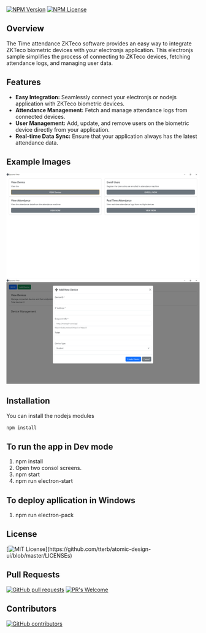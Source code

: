 [![NPM Version](https://img.shields.io/npm/v/npm.svg?style=flat)]()
[![NPM License](https://img.shields.io/npm/l/all-contributors.svg?style=flat)](https://github.com/tterb/hyde/blob/master/LICENSE)

## Overview

The Time attendance ZKTeco software provides an easy way to integrate ZKTeco biometric devices with your electronjs application. This electronjs sample simplifies the process of connecting to ZKTeco devices, fetching attendance logs, and managing user data.

## Features

- **Easy Integration:** Seamlessly connect your electronjs or nodejs application with ZKTeco biometric devices.
- **Attendance Management:** Fetch and manage attendance logs from connected devices.
- **User Management:** Add, update, and remove users on the biometric device directly from your application.
- **Real-time Data Sync:** Ensure that your application always has the latest attendance data.


## Example Images

![Image 01](https://raw.githubusercontent.com/inaat/time-attendance/main/assets/01.png)
![Image 02](https://raw.githubusercontent.com/inaat/time-attendance/main/assets/02.png)
## Installation

You can install the nodejs modules

```bash
npm install
```

## To run the app in Dev mode

1. npm install
2. Open two consol screens.
3. npm start
4. npm run electron-start

## To deploy apllication in Windows

1. npm run electron-pack

## License

[![MIT License](https://img.shields.io/apm/l/atomic-design-ui.svg?)](https://github.com/tterb/atomic-design-ui/blob/master/LICENSEs)

## Pull Requests

[![GitHub pull requests](https://img.shields.io/github/issues-pr/cdnjs/cdnjs.svg?style=flat)]()
[![PR's Welcome](https://img.shields.io/badge/PRs-welcome-brightgreen.svg?style=flat)](http://makeapullrequest.com)

## Contributors

[![GitHub contributors](https://img.shields.io/github/contributors/cdnjs/cdnjs.svg?style=flat)]()
